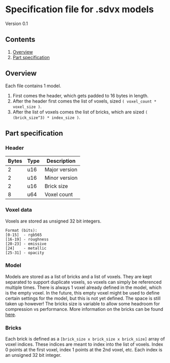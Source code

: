 # Specification file for .sdvx models
Version 0.1

## Contents
1. [Overview](#overview)
2. [Part specification](#part-specification)

## Overview
Each file contains 1 model.
1. First comes the header, which gets padded to 16 bytes in length.
2. After the header first comes the list of voxels, sized `( voxel_count * voxel_size )`.
3. After the list of voxels comes the list of bricks, which are sized `( (brick_size^3) * index_size )`.

## Part specification
### Header
| Bytes | Type  | Description   |
|-------|-------|---------------|
| 2     | u16   | Major version |
| 2     | u16   | Minor version |
| 2     | u16   | Brick size    |
| 8     | u64   | Voxel count   |

### Voxel data
Voxels are stored as unsigned 32 bit integers.
```
Format (bits):
[0-15]  - rgb565
[16-19] - roughness
[20-23] - emissive
[24]    - metallic
[25-31] - opacity
```

### Model
Models are stored as a list of bricks and a list of voxels. They are kept separated to support duplicate voxels, so voxels can simply be referenced multiple times.
There is always 1 voxel already defined in the model, which is the empty voxel. In the future, this empty voxel might be used to define certain settings for the model, but this is not yet defined. The space is still taken up however!
The bricks size is variable to allow some headroom for compression vs performance.
More information on the bricks can be found [here](#bricks).

### Bricks
Each brick is defined as a `[brick_size x brick_size x brick_size]` array of voxel indices.
These indices are meant to index into the list of voxels. Index 0 points at the first voxel, index 1 points at the 2nd voxel, etc.
Each index is an unsigned 32 bit integer.
